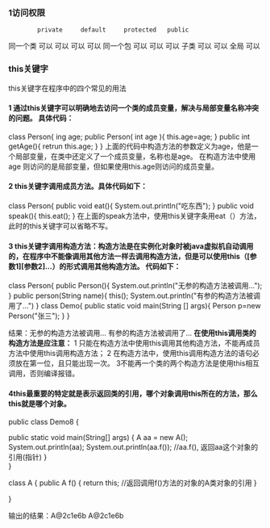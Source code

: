 ### 1访问权限
			private 	default 	protected 	public
同一个类	可以     	可以		可以		可以
同一个包				可以		可以		可以
子类 								可以		可以
全局											可以
   
### this关键字
this关键字在程序中的四个常见的用法
#### 1 通过this关键字可以明确地去访问一个类的成员变量，解决与局部变量名称冲突的问题。 具体代码：
 class Person{
    ing age;
    public Person( int age ){
     this.age=age;
   }
   public int getAge(){
     retrun this.age;
  }
}
上面的代码中构造方法的参数定义为age，他是一个局部变量，在类中还定义了一个成员变量，名称也是age。 在构造方法中使用age 则访问的是局部变量，但如果使用this.age则访问的成员变量。

#### 2 this关键字调用成员方法。具体代码如下：
 class Person{
   public void eat(){
      System.out.println("吃东西");
   }
  public void speak(){
     this.eat();
  }
 在上面的speak方法中，使用this关键字条用eat（）方法，此时的this关键字可以省略不写。

#### 3 this关键字调用构造方法：构造方法是在实例化对象时被java虚拟机自动调用的，在程序中不能像调用其他方法一样去调用构造方法，但是可以使用this（[参数1][参数2]...）的形式调用其他构造方法。 代码如下：
 class Person{
    public Person(){
       System.out.println("无参的构造方法被调用...");
   }
   public person(String name){
     this();
    System.out.println("有参的构造方法被调用了...")
  }
class Demo{
    public static void main(String [] args){
      Person p=new Person("张三");
     }
 }

结果：无参的构造方法被调用...
       有参的构造方法被调用了...
**在使用this调用类的构造方法是应注意：**
  1 只能在构造方法中使用this调用其他构造方法，不能再成员方法中使用this调用构造方法；
  2 在构造方法中，使用this调用构造方法的语句必须放在第一位，且只能出现一次。
  3不能再一个类的两个构造方法是使用this相互调用，否则编译报错。
 

#### 4this最重要的特定就是表示返回类的引用，哪个对象调用this所在的方法，那么this就是哪个对象。
public class Demo8 {

   public static void main(String[] args) {
       A aa = new A();
       System.out.println(aa);
       System.out.println(aa.f()); //aa.f(), 返回aa这个对象的引用(指针)
   }   
}
 
class A { 
   public A f() {
       return this;  //返回调用f()方法的对象的A类对象的引用
   }   

}

输出的结果：A@2c1e6b
            A@2c1e6b   
			
			
### 